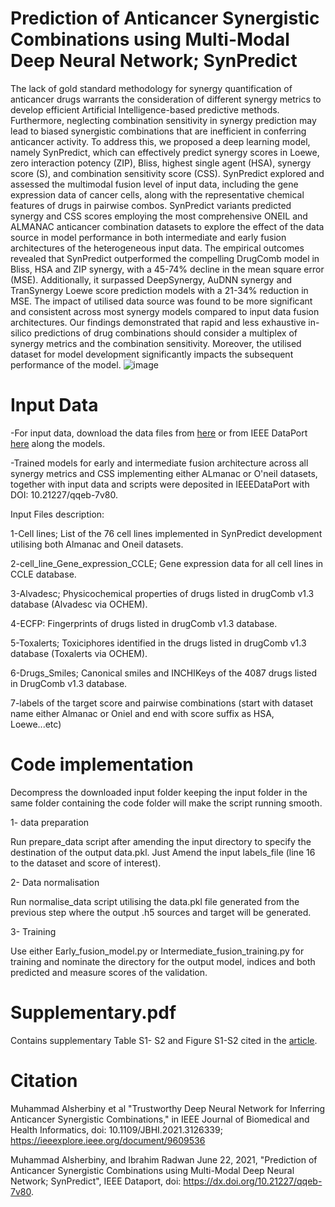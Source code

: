 # Prediction of Anticancer Synergistic Combinations using Multi-Modal Deep Neural Network; SynPredict
The lack of gold standard methodology for synergy quantification of anticancer drugs warrants the consideration of different synergy metrics to develop efficient Artificial Intelligence-based predictive methods. Furthermore, neglecting combination sensitivity in synergy prediction may lead to biased synergistic combinations that are inefficient in conferring anticancer activity. To address this, we proposed a deep learning model, namely SynPredict, which can effectively predict synergy scores in Loewe, zero interaction potency (ZIP), Bliss, highest single agent (HSA), synergy score (S), and combination sensitivity score (CSS). SynPredict explored and assessed the multimodal fusion level of input data, including the gene expression data of cancer cells, along with the representative chemical features of drugs in pairwise combos. SynPredict variants predicted synergy and CSS scores employing the most comprehensive ONEIL and ALMANAC anticancer combination datasets to explore the effect of the data source in model performance in both intermediate and early fusion architectures of the heterogeneous input data. The empirical outcomes revealed that SynPredict outperformed the compelling DrugComb model in Bliss, HSA and ZIP synergy, with a 45-74\% decline in the mean square error (MSE). Additionally, it surpassed DeepSynergy, AuDNN synergy and TranSynergy Loewe score prediction models with a 21-34\% reduction in MSE. The impact of utilised data source was found to be more significant and consistent across most synergy models compared to input data fusion architectures. Our findings demonstrated that rapid and less exhaustive in-silico predictions of drug combinations should consider a multiplex of synergy metrics and the combination sensitivity. Moreover, the utilised dataset for model development significantly impacts the subsequent performance of the model.
![image](https://studentuwsedu-my.sharepoint.com/:i:/g/personal/19167767_student_westernsydney_edu_au/EZM6T1Oo_wVEqfs010OGCSwB1nBop1SBTgqjas4WY9DjbQ?e=DKK8iJ)

# Input Data
-For input data, download the data files from [here](https://drive.google.com/drive/folders/1TmC5PjSCa0-oj551w758kZF2WluP6LK1?usp=sharing) or from IEEE DataPort [here](https://ieee-dataport.org/documents/prediction-anticancer-synergistic-combinations-using-multi-modal-deep-neural-network ) along the models.

-Trained models for early and intermediate fusion architecture across all synergy metrics and CSS implementing either ALmanac or O'neil datasets, together with input data and scripts were deposited in IEEEDataPort with DOI: 10.21227/qqeb-7v80.

Input Files description:

1-Cell lines; List of the 76 cell lines implemented in SynPredict development utilising both Almanac and Oneil datasets.

2-cell_line_Gene_expression_CCLE; Gene expression data for all cell lines in CCLE database.

3-Alvadesc; Physicochemical properties of drugs listed in drugComb v1.3 database (Alvadesc via OCHEM).

4-ECFP: Fingerprints of drugs listed in drugComb v1.3 database.

5-Toxalerts; Toxiciphores identified in the drugs listed in drugComb v1.3 database (Toxalerts via OCHEM).

6-Drugs_Smiles; Canonical smiles and INCHIKeys of the 4087 drugs listed in DrugComb v1.3 database.

7-labels of the target score and pairwise combinations (start with dataset name either Almanac or Oniel and end with score suffix as HSA, Loewe...etc)

# Code implementation

Decompress the downloaded input folder keeping the input folder in the same folder containing the code folder will make the script running smooth.

1- data preparation

Run prepare_data script after amending the input directory to specify the destination of the output data.pkl. Just Amend the input labels_file (line 16 to the dataset and score of interest).

2- Data normalisation

Run normalise_data script utilising the data.pkl file generated from the previous step where the output .h5 sources and target will be generated.


3- Training

Use either Early_fusion_model.py or Intermediate_fusion_training.py for training and nominate the directory for the output model, indices and both predicted and measure scores of the validation.

# Supplementary.pdf

Contains supplementary Table S1- S2 and Figure S1-S2 cited in the [article](https://ieeexplore.ieee.org/document/9609536).

# Citation 

Muhammad Alsherbiny et al "Trustworthy Deep Neural Network for Inferring Anticancer Synergistic Combinations," in IEEE Journal of Biomedical and Health Informatics, doi: 10.1109/JBHI.2021.3126339; https://ieeexplore.ieee.org/document/9609536

Muhammad Alsherbiny, and Ibrahim Radwan June 22, 2021, "Prediction of Anticancer Synergistic Combinations using Multi-Modal Deep Neural Network; SynPredict", IEEE Dataport, doi: https://dx.doi.org/10.21227/qqeb-7v80.




